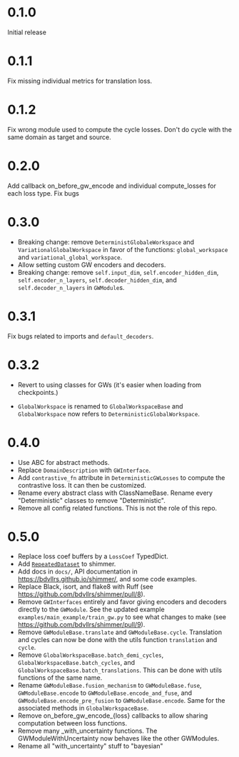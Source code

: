 # 0.1.0
Initial release

# 0.1.1
Fix missing individual metrics for translation loss.

# 0.1.2
Fix wrong module used to compute the cycle losses. Don't do cycle with the same domain as target and source.

# 0.2.0
Add callback on\_before\_gw\_encode and individual compute\_losses for each loss type.
Fix bugs

# 0.3.0
* Breaking change: remove `DeterministGlobaleWorkspace` and `VariationalGlobalWorkspace`
in favor of the functions: `global_workspace` and `variational_global_workspace`.
* Allow setting custom GW encoders and decoders.
* Breaking change: remove `self.input_dim`, `self.encoder_hidden_dim`, 
`self.encoder_n_layers`, `self.decoder_hidden_dim`, and `self.decoder_n_layers`
in `GWModule`s.

# 0.3.1
Fix bugs related to imports and `default_decoders`.

# 0.3.2
* Revert to using classes for GWs (it's easier when loading from checkpoints.)

* `GlobalWorkspace` is renamed to `GlobalWorkspaceBase` and `GlobalWorkspace` now
refers to `DeterministicGlobalWorkspace`.

# 0.4.0
* Use ABC for abstract methods.
* Replace `DomainDescription` with `GWInterface`.
* Add `contrastive_fn` attribute in `DeterministicGWLosses` to compute the contrastive loss.
    It can then be customized.
* Rename every abstract class with ClassNameBase. Rename every "Deterministic" classes 
    to remove "Deterministic".
* Remove all config related functions. This is not the role of this repo.

# 0.5.0
* Replace loss coef buffers by a `LossCoef` TypedDict.
* Add
  [`RepeatedDataset`](https://bdvllrs.github.io/shimmer/shimmer/dataset.html#RepeatedDataset)
  to shimmer.
* Add docs in `docs/`, API documentation in https://bdvllrs.github.io/shimmer/, and
    some code examples.
* Replace Black, isort, and flake8 with Ruff (see
      https://github.com/bdvllrs/shimmer/pull/8).
* Remove `GWInterfaces` entirely and favor giving encoders and decoders directly to the
    `GWModule`. See the updated example `examples/main_example/train_gw.py` to see what 
    changes to make (see https://github.com/bdvllrs/shimmer/pull/9).
* Remove `GWModuleBase.translate`  and `GWModuleBase.cycle`. Translation and cycles
    can now be done with the utils function `translation` and `cycle`.
* Remove `GlobalWorkspaceBase.batch_demi_cycles`, `GlobalWorkspaceBase.batch_cycles`, 
    and `GlobalWorkspaceBase.batch_translations`. This can be done with utils
    functions of the same name.
* Rename `GWModuleBase.fusion_mechanism` to `GWModuleBase.fuse`,
    `GWModuleBase.encode` to `GWModuleBase.encode_and_fuse`, and
    `GWModuleBase.encode_pre_fusion` to `GWModuleBase.encode`. Same for the associated
    methods in `GlobalWorkspaceBase`.
* Remove on_before_gw_encode_{loss} callbacks to allow sharing computation between
    loss functions.
* Remove many _with_uncertainty functions. The GWModuleWithUncertainty now behaves like
    the other GWModules.
* Rename all "with_uncertainty" stuff to "bayesian"
